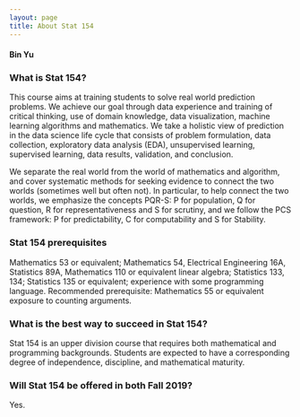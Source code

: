 ```yaml
---
layout: page
title: About Stat 154
---
```


#### Bin Yu ####

### What is Stat 154? ###

This course aims at training students to solve real world prediction problems. We achieve our goal through data experience and training of critical thinking, use of domain knowledge, data visualization, machine learning algorithms and mathematics. We take a holistic view of prediction in the data science life cycle that consists of problem formulation, data collection, exploratory data analysis (EDA), unsupervised learning, supervised learning, data results, validation, and conclusion.

We separate the real world from the world of mathematics and algorithm, and cover systematic methods for seeking evidence to connect the two worlds (sometimes well but often not). In particular, to help connect the two worlds, we emphasize the concepts PQR-S: P for population, Q for question, R for representativeness and S for scrutiny, and we follow the PCS framework: P for predictability, C for computability and S for Stability.

### Stat 154 prerequisites ###

Mathematics 53 or equivalent; Mathematics 54, Electrical Engineering 16A, Statistics 89A, Mathematics 110 or equivalent linear algebra; Statistics 133, 134; Statistics 135 or equivalent; experience with some programming language. Recommended prerequisite: Mathematics 55 or equivalent exposure to counting arguments.

### What is the best way to succeed in Stat 154? ###

Stat 154 is an upper division course that requires both mathematical and programming backgrounds. Students are expected to have a corresponding degree of independence, discipline, and mathematical maturity.


### Will Stat 154 be offered in both Fall 2019? ###
Yes.
